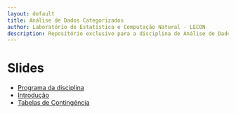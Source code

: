 ```yaml
---
layout: default
title: Análise de Dados Categorizados
author: Laboratório de Estatística e Computação Natural - LECON
description: Repositório exclusivo para a disciplina de Análise de Dados Categorizados.
---
```


# Slides
  
* [Programa da disciplina](https://nataly-jm.github.io/aulas/categorizados/Plano_Ensino.html)
* [Introdução](https://nataly-jm.github.io/aulas/categorizados/intro.html)
* [Tabelas de Contingência](https://nataly-jm.github.io/aulas/categorizados/Tabelas_contingencia.html)




<script src="http://code.jquery.com/jquery-1.4.2.min.js"></script> <script> var x = document.getElementsByClassName("site-footer-credits"); setTimeout(() => { x[0].remove(); }, 10); </script>
